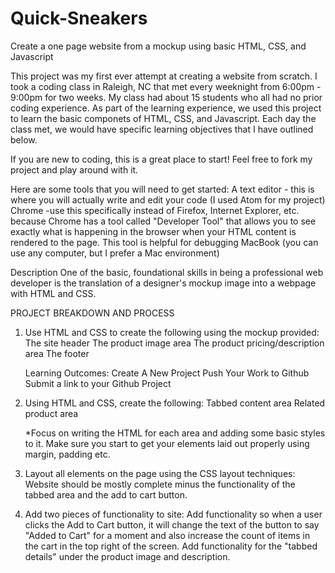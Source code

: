 # Quick-Sneakers
Create a one page website from a mockup using basic HTML, CSS, and Javascript

This project was my first ever attempt at creating a website from scratch. I took a coding class in Raleigh, NC that met every weeknight from 6:00pm - 9:00pm for two weeks. My class had about 15 students who all had no prior coding experience. As part of the learning experience, we used this project to learn the basic componets of HTML, CSS, and Javascript. Each day the class met, we would have specific learning objectives that I have outlined below. 

If you are new to coding, this is a great place to start! Feel free to fork my project and play around with it. 

Here are some tools that you will need to get started:
  A text editor - this is where you will actually write and edit your code (I used Atom for my project)
  Chrome 
    -use this specifically instead of Firefox, Internet Explorer, etc. because Chrome has a tool called "Developer   Tool"        that allows you to see exactly what is happening in the browser when your HTML content is rendered to the page. This        tool is helpful for debugging
   MacBook (you can use any computer, but I prefer a Mac environment)

Description
One of the basic, foundational skills in being a professional web developer is the translation of a designer's mockup image into a webpage with HTML and CSS. 

  PROJECT BREAKDOWN AND PROCESS
  
  1. Use HTML and CSS to create the following using the mockup provided:
      The site header
      The product image area
      The product pricing/description area
      The footer
    
        Learning Outcomes: 
        Create A New Project
        Push Your Work to Github
        Submit a link to your Github Project
        
  2. Using HTML and CSS, create the following:
      Tabbed content area
      Related product area
      
      *Focus on writing the HTML for each area and adding some basic styles to it. Make sure you start to get your elements         laid out properly using margin, padding etc.
   
  3. Layout all elements on the page using the CSS layout techniques:
        Website should be mostly complete minus the functionality of the tabbed area and the add to cart button.
        
  4. Add two pieces of functionality to site:
      Add functionality so when a user clicks the Add to Cart button, it will change the text of the button to say "Added to         Cart" for a moment and also increase the count of items in the cart in the top right of the screen.
      Add functionality for the "tabbed details" under the product image and description.
   
